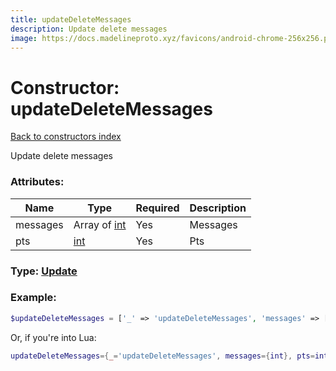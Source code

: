 ```yaml
---
title: updateDeleteMessages
description: Update delete messages
image: https://docs.madelineproto.xyz/favicons/android-chrome-256x256.png
---
```

# Constructor: updateDeleteMessages  
[Back to constructors index](index.md)



Update delete messages

### Attributes:

| Name     |    Type       | Required | Description |
|----------|---------------|----------|-------------|
|messages|Array of [int](../types/int.md) | Yes|Messages|
|pts|[int](../types/int.md) | Yes|Pts|



### Type: [Update](../types/Update.md)


### Example:

```php
$updateDeleteMessages = ['_' => 'updateDeleteMessages', 'messages' => [int, int], 'pts' => int];
```  


Or, if you're into Lua:

```lua
updateDeleteMessages={_='updateDeleteMessages', messages={int}, pts=int}

```


